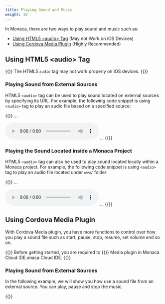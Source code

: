```yaml
---
title: Playing Sound and Music
weight: 10
---
```


In Monaca, there are two ways to play sound and music such as:

- [Using HTML5 &lt;audio&gt; Tag](#using-html5-lt-audio-gt-tag) (May not Work on iOS Devices)
- [Using Cordova Media Plugin](#using-cordova-media-plugin) (Highly Recommended)

##  Using HTML5 &lt;audio&gt; Tag

{{<warning>}}
    The HTML5 <code>audio</code> tag may not work properly on iOS devices.
{{</warning>}}

### Playing Sound from External Sources

HTML5 `<audio>` tag can be used to play sound located on external
sources by specifying its URL. For example, the following code snippet
is using `<audio>` tag to play an audio file based on a specified
source:

{{<highlight html>}}
...
<body>
  <!-- Play the music when the Play control is pressed -->
  <audio src="http://audio.ibeat.org/content/p1rj1s/p1rj1s_-_rockGuitar.mp3" controls></audio>
  <!-- The music is played as soon as the application is loaded -->
  <!-- <audio src="http://audio.ibeat.org/content/p1rj1s/p1rj1s_-_rockGuitar.mp3" autoplay></audio> -->
</body>
...
{{</highlight>}}

### Playing the Sound Located inside a Monaca Project

HTML5 `<audio>` tag can also be used to play sound located locally
within a Monaca project. For example, the following code snippet is
using `<audio>` tag to play an audio file located under `www/` folder:

{{<highlight html>}}
...
<body>
  <!-- Play the music when the Play control is pressed -->
  <audio src="sample.mp3" controls></audio>
  <!-- The music is played as soon as the application is loaded -->
  <!-- <audio src="sample.mp3" autoplay></audio> -->
</body>
...
{{</highlight>}}

##  Using Cordova Media Plugin

With Cordova Media plugin, you have more functions to control over how
you play a sound file such as start, pause, stop, resume, set volume and
so on.

{{<note>}}
    Before getting started, you are required to {{<link href="/en/products_guide/monaca_ide/dependencies/cordova_plugin/#add-import-cordova-plugins" title="enable">}} Media plugin in Monaca Cloud IDE.onaca Cloud IDE.
{{</note>}}

### Playing Sound from External Sources

In the following example, we will show you how use a sound file from an
external source. You can play, pause and stop the music.

{{<highlight html>}}
<!DOCTYPE HTML>
<html>
<head>
    <meta charset="utf-8">
    <meta name="viewport" content="width=device-width, initial-scale=1, maximum-scale=1, user-scalable=no">
    <!--<meta http-equiv="Content-Security-Policy" content="default-src * data: gap: https://ssl.gstatic.com; style-src * 'unsafe-inline'; script-src * 'unsafe-inline' 'unsafe-eval'">-->
    <script src="components/loader.js"></script>
    <link rel="stylesheet" href="components/loader.css">
    <link rel="stylesheet" href="css/style.css">
    <script>
        var media = null;
        var mediaTimer = null;
        var srcFile = "http://audio.ibeat.org/content/p1rj1s/p1rj1s_-_rockGuitar.mp3";

        document.addEventListener("deviceready", onDeviceReady, false);
        function onDeviceReady() {
            console.log("ready");
            media = new Media (srcFile , onSuccess, onError);
        }

        function playSound(){
            // play the media file one time.
            media.play({numberOfLoops: 0});
            // start the timer
            if (mediaTimer == null) {
                mediaTimer = setInterval(function() {
                    // Return a current playback position
                    media.getCurrentPosition(
                        //A Callback function if it's success
                        function(position) {
                            if (position > -1) {
                                //If the playback stops at "-0.001" position, set the timer to 0.
                                if(position == -0.001){
                                    position = 0;
                                }
                                setAudioPosition((position) + " sec");
                            }
                        },
                        //A callback function in case of failure
                        function(error) {
                            console.log("Error getting pos=" + error);
                            setAudioPosition("Error: " + error);
                        }
                    );
                }, 1000);
            }
        }

        function pauseSound(){
            if (media) {
                media.pause();
            }
        }

        function stopSound(){
            if (media) {
                media.stop();
            }
        }

        function setAudioPosition(position) {
            document.getElementById('audio_position').innerHTML = position;
        }

        function onSuccess(){
            console.log("Successfully initialize a media file.");
        }

        function onError(error){
            console.log("Failed to initialize a media file. [ Error code: " + error.code + ", Error message: " + error.message + "]");
        }
    </script>
</head>
<body style="text-align: center">
    <h1>Playing Sound</h1>
    <button onclick="playSound()">Play</button>
    <button onclick="pauseSound()">Pause</button>
    <button onclick="stopSound()">Stop</button><br />
    <p id="audio_position"></p>
</body>
</html>
{{</highlight>}}

### Playing the Sound Located inside a Monaca Project

In the following example, we will show you how use a local sound file
located under `www/` folder. You can play, pause and stop the music.

{{<highlight html>}}
<!DOCTYPE HTML>
<html>
<head>
    <meta charset="utf-8">
    <meta name="viewport" content="width=device-width, initial-scale=1, maximum-scale=1, user-scalable=no">
    <!--<meta http-equiv="Content-Security-Policy" content="default-src * data: gap: https://ssl.gstatic.com; style-src * 'unsafe-inline'; script-src * 'unsafe-inline' 'unsafe-eval'">-->
    <script src="components/loader.js"></script>
    <link rel="stylesheet" href="components/loader.css">
    <link rel="stylesheet" href="css/style.css">
    <script>
        var media = null;
        var mediaTimer = null;
        var srcFile = "test.mp3";

        document.addEventListener("deviceready", onDeviceReady, false);
        function onDeviceReady() {
            console.log("ready");
            media = new Media (getPath() + srcFile , onSuccess, onError);
        }

        function getPath() {
            var str = location.pathname;
            var i = str.lastIndexOf('/');
            return str.substring(0,i+1);
        }

        function playSound(){
            // play the media file one time.
            media.play({numberOfLoops: 0});
            // start the timer
            if (mediaTimer == null) {
                mediaTimer = setInterval(function() {
                    // Return a current playback position
                    media.getCurrentPosition(
                        //A Callback function if it's success
                        function(position) {
                            if (position > -1) {
                                //If the playback stops at "-0.001" position, set the timer to 0.
                                if(position == -0.001){
                                    position = 0;
                                }
                                setAudioPosition((position) + " sec");
                            }
                        },
                        //A callback function in case of failure
                        function(error) {
                            console.log("Error getting pos=" + error);
                            setAudioPosition("Error: " + error);
                        }
                    );
                }, 1000);
            }
        }

        function pauseSound(){
            if (media) {
                media.pause();
            }
        }

        function stopSound(){
            if (media) {
                media.stop();
            }
        }

        function setAudioPosition(position) {
            document.getElementById('audio_position').innerHTML = position;
        }

        function onSuccess(){
            console.log("Successfully initialize a media file.");
        }

        function onError(error){
            console.log("Failed to initialize a media file. [ Error code: " + error.code + ", Error message: " + error.message + "]");
        }
    </script>
</head>
<body style="text-align: center">
    <h1>Playing Sound</h1>
    <button onclick="playSound()">Play</button>
    <button onclick="pauseSound()">Pause</button>
    <button onclick="stopSound()">Stop</button><br />
    <p id="audio_position"></p>
</body>
</html>
{{</highlight>}}
